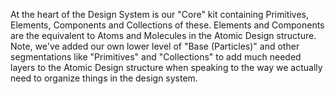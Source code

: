 At the heart of the Design System is our "Core" kit containing Primitives, Elements, Components and Collections of these. Elements and Components are the equivalent to Atoms and Molecules in the Atomic Design structure. Note, we've added our own lower level of "Base (Particles)" and other segmentations like "Primitives" and "Collections" to add much needed layers to the Atomic Design structure when speaking to the way we actually need to organize things in the design system.
